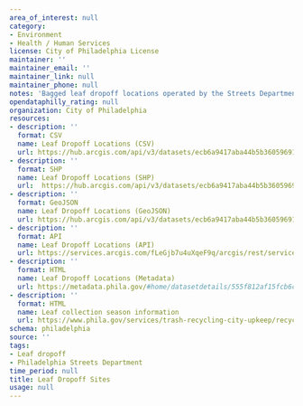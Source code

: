 ```yaml
---
area_of_interest: null
category:
- Environment
- Health / Human Services
license: City of Philadelphia License
maintainer: ''
maintainer_email: ''
maintainer_link: null
maintainer_phone: null
notes: 'Bagged leaf dropoff locations operated by the Streets Department during 7-week period in autumn.'
opendataphilly_rating: null
organization: City of Philadelphia
resources:
- description: ''
  format: CSV
  name: Leaf Dropoff Locations (CSV)
  url: https://hub.arcgis.com/api/v3/datasets/ecb6a9417aba44b5b36059691f8a153a_0/downloads/data?format=csv&spatialRefId=3857&where=1%3D1
- description: ''
  format: SHP
  name: Leaf Dropoff Locations (SHP)
  url: 	https://hub.arcgis.com/api/v3/datasets/ecb6a9417aba44b5b36059691f8a153a_0/downloads/data?format=shp&spatialRefId=3857&where=1%3D1
- description: ''
  format: GeoJSON
  name: Leaf Dropoff Locations (GeoJSON)
  url: https://hub.arcgis.com/api/v3/datasets/ecb6a9417aba44b5b36059691f8a153a_0/downloads/data?format=geojson&spatialRefId=4326&where=1%3D1
- description: ''
  format: API
  name: Leaf Dropoff Locations (API)
  url: https://services.arcgis.com/fLeGjb7u4uXqeF9q/arcgis/rest/services/Leaf_Dropoff_Sites/FeatureServer/0/query?outFields=*&where=1%3D1
- description: ''
  format: HTML
  name: Leaf Dropoff Locations (Metadata)
  url: https://metadata.phila.gov/#home/datasetdetails/555f812af15fcb6c6ed4410b/representationdetails/6424c2222809e90027afb3a3/
- description: ''
  format: HTML
  name: Leaf collection season information
  url: https://www.phila.gov/services/trash-recycling-city-upkeep/recycle-fall-leaves/
schema: philadelphia
source: ''
tags:
- Leaf dropoff
- Philadelphia Streets Department
time_period: null
title: Leaf Dropoff Sites
usage: null
---
```

